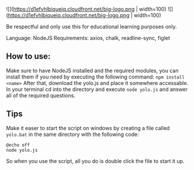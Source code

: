 ![](https://d1efvhlbiqueiq.cloudfront.net/big-logo.png | width=100)
![](https://d1efvhlbiqueiq.cloudfront.net/big-logo.png | width=100)

Be respectful and only use this for educational learning purposes only.

Language: NodeJS
Requirements: axios, chalk, readline-sync, figlet

## How to use:

Make sure to have NodeJS installed and the required modules, you can install them if you need by executing the following command:
`npm install <name>`
After that, download the yolo.js and place it somewhere accessable. In your terminal cd into the directory and execute `node yolo.js` and answer all of the required questions.

## Tips

Make it easer to start the script on windows by creating a file called `yolo.bat` in the same directory with the following code:
```
@echo off
node yolo.js
```
So when you use the script, all you do is double click the file to start it up.
